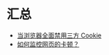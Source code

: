 # 汇总

* [当浏览器全面禁用三方 Cookie](https://mp.weixin.qq.com/s/vHeRStcCUarwqsY7Y1rpGg)
* [如何监控网页的卡顿？](https://mp.weixin.qq.com/s/d-v7QgmP9aGnQr2nbpfzjQ)